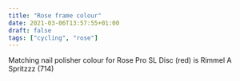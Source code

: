 ```yaml
---
title: "Rose frame colour"
date: 2021-03-06T13:57:55+01:00
draft: false
tags: ["cycling", "rose"]
---
```

Matching nail polisher colour for Rose Pro SL Disc (red) is Rimmel A Spritzzz (714)
